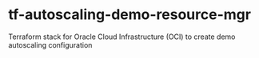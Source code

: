 # tf-autoscaling-demo-resource-mgr
Terraform stack for Oracle Cloud Infrastructure (OCI) to create demo autoscaling configuration
